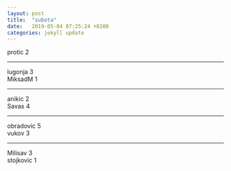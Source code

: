 ```yaml
---
layout: post
title:  "subota"
date:   2019-05-04 07:25:24 +0200
categories: jekyll update
---
```

protic 2  

***

lugonja 3  
MiksadM 1  

***

anikic 2  
Savas 4  

***

obradovic 5  
vukov 3  

***

Milisav 3  
stojkovic 1  